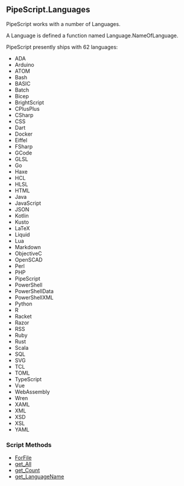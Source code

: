 ## PipeScript.Languages


PipeScript works with a number of Languages.

A Language is defined a function named Language.NameOfLanguage.

PipeScript presently ships with 62 languages:

* ADA
* Arduino
* ATOM
* Bash
* BASIC
* Batch
* Bicep
* BrightScript
* CPlusPlus
* CSharp
* CSS
* Dart
* Docker
* Eiffel
* FSharp
* GCode
* GLSL
* Go
* Haxe
* HCL
* HLSL
* HTML
* Java
* JavaScript
* JSON
* Kotlin
* Kusto
* LaTeX
* Liquid
* Lua
* Markdown
* ObjectiveC
* OpenSCAD
* Perl
* PHP
* PipeScript
* PowerShell
* PowerShellData
* PowerShellXML
* Python
* R
* Racket
* Razor
* RSS
* Ruby
* Rust
* Scala
* SQL
* SVG
* TCL
* TOML
* TypeScript
* Vue
* WebAssembly
* Wren
* XAML
* XML
* XSD
* XSL
* YAML
### Script Methods


* [ForFile](ForFile.md)
* [get_All](get_All.md)
* [get_Count](get_Count.md)
* [get_LanguageName](get_LanguageName.md)
